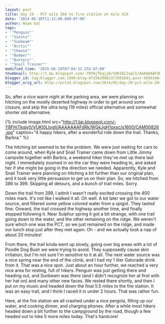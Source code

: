 ```yaml
---
layout: post
title: Day 29 - PCT mile 384 to fire station at mile 419
date: '2014-05-10T11:12:00.000-07:00'
author: Noam Gal
tags:
- '"Penguin"'
- '"Siesta"'
- '"Sunbeam"'
- '"Arctic"'
- '"Cheese"'
- '"Bomber"'
- '"Butters"'
- '"Snail Trainer"'
modified_time: '2015-06-18T07:04:32.252-07:00'
thumbnail: http://1.bp.blogspot.com/-Y8FHjTkqjy0/VUKI0LIoglI/AAAAAAAFdRk/WGkJgH1oxsc/s72-c/CAM00826.jpg
blogger_id: tag:blogger.com,1999:blog-8715620883377891841.post-5696346491603754254
blogger_orig_url: http://pct14.blogspot.com/2014/05/day-29-pct-mile-284-to-fire-station-at.html
---
```

So, after a nice warm night at the parking area, we were planning on hitching on the mostly deserted highway in order to get around some closure, and skip the ultra long (19 miles) official alternative and somewhat shorter old alternative.

{% include image.html src="http://1.bp.blogspot.com/-Y8FHjTkqjy0/VUKI0LIoglI/AAAAAAAFdRk/WGkJgH1oxsc/s1600/CAM00826.jpg" caption="4 happy hikers, after a wonderful ride down the trail. Thanks, Barbra." %}

The hitching bit seemed to be the problem. We were just waiting for cars to come around, when Kyle and Snail Trainer came down from Little Jimmy campsite together with Barbra, a weekend hiker they've met up there last night. I immediately zoomed in on the car they were heading to, and asked her if she might be going in the direction we needed. Apparently, Kyle and Snail Trainer were planning on hitching a bit further than our original plan, and it took very little persuasion to get us on their plan. So, we hitched from 386 to 399. Skipping all detours, and a bunch of trail miles. Sorry.

Down the trail from 399, I admit I wasn't really excited crossing the 400 miles mark. It's not like I walked it all. Oh well. A bit later we got to our water source, and filtered some yellow colored water from a spigot. They tasted fine. Onward, the trail crossed the highway another time, and finally stopped following it. Near Sulphur spring it got a bit strange, with one trail going down to the water, and the other remaining on the ridge. We weren't sure which one was the PCT, so we just remained on the ridge, and made our lunch stop just after they met again. Oh - and we actually took a nap of about 20 minutes!

From there, the trail kinda went up slowly, going over big areas with a lot of Poodle Dog Bush we were trying to avoid. They supposedly cause skin irritation, but I'm not sure I'm sensitive to it at all. The next water source was a nice spring near the end of the climb, and I had my 1 liter Gatorade drink from it. That was a nice spot. Just about an hour further, we reached a very nice area for resting, full of hikers. Penguin was just getting there and heading out, and Sunbeam was there (and I didn't recognize her at first with her hat on) and many other new faces. We rested there shortly, and then I put on my music and headed down the final 5.5 miles to the fire station. It was an easy trail, and I think I raced it in under 2 hours. That was rather fun.

Here, at the fire station we all crashed under a nice pergola, filling up our water, and cooking dinner, and charging phones. After a while most hikers headed down a bit further to the campground by the road, though a few headed out to hike 5 more miles today. That's hardcore!
